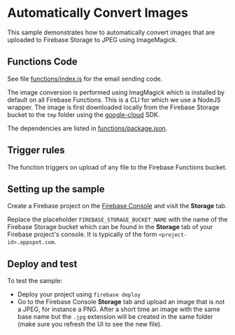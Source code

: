 # Automatically Convert Images

This sample demonstrates how to automatically convert images that are uploaded to Firebase Storage to JPEG using ImageMagick.


## Functions Code

See file [functions/index.js](functions/index.js) for the email sending code.

The image conversion is performed using ImagMagick which is installed by default on all Firebase Functions. This is a CLI for which we use a NodeJS wrapper. The image is first downloaded locally from the Firebase Storage bucket to the `tmp` folder using the [google-cloud](https://github.com/GoogleCloudPlatform/google-cloud-node) SDK.

The dependencies are listed in [functions/package.json](functions/package.json).


## Trigger rules

The function triggers on upload of any file to the Firebase Functions bucket.


## Setting up the sample

Create a Firebase project on the [Firebase Console](https://console.firebase.google.com) and visit the **Storage** tab.

Replace the placeholder `FIREBASE_STORAGE_BUCKET_NAME` with the name of the Firebase Storage bucket which can be found in the **Storage** tab of your Firebase project's console. It is typically of the form `<project-id>.appspot.com`.


## Deploy and test

To test the sample:

 - Deploy your project using `firebase deploy`
 - Go to the Firebase Console **Storage** tab and upload an image that is not a JPEG, for instance a PNG. After a short time an image with the same base name but the `.jpg` extension will be created in the same folder (make sure you refresh the UI to see the new file).
